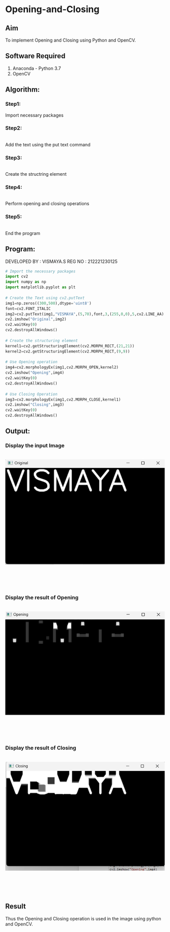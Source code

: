 # Opening-and-Closing

## Aim
To implement Opening and Closing using Python and OpenCV.

## Software Required
1. Anaconda - Python 3.7
2. OpenCV
## Algorithm:
### Step1: 
Import necessary packages
<br>


### Step2:
<br> Add the text using the put text command

### Step3:
<br> Create the structring element

### Step4:
<br> Perform opening and closing operations

### Step5:
<br> End the program

 
## Program:

DEVELOPED BY : VISMAYA.S
REG NO : 212221230125
``` Python
# Import the necessary packages
import cv2
import numpy as np
import matplotlib.pyplot as plt

# Create the Text using cv2.putText
img1=np.zeros((300,500),dtype='uint8')
font=cv2.FONT_ITALIC
img2=cv2.putText(img1,"VISMAYA",(5,70),font,3,(255,0,0),5,cv2.LINE_AA)
cv2.imshow("Original",img2)
cv2.waitKey(0)
cv2.destroyAllWindows()

# Create the structuring element
kernel1=cv2.getStructuringElement(cv2.MORPH_RECT,(21,21))
kernel2=cv2.getStructuringElement(cv2.MORPH_RECT,(9,9))

# Use Opening operation
img4=cv2.morphologyEx(img1,cv2.MORPH_OPEN,kernel2)
cv2.imshow("Opening",img4)
cv2.waitKey(0)
cv2.destroyAllWindows()

# Use Closing Operation
img3=cv2.morphologyEx(img1,cv2.MORPH_CLOSE,kernel1)
cv2.imshow("Closing",img3)
cv2.waitKey(0)
cv2.destroyAllWindows()

```
## Output:

### Display the input Image
<br>![output](1.png)
<br>
<br>
<br>
<br>
<br>

### Display the result of Opening
<br>![output](2.png)
<br>
<br>
<br>
<br>
<br>

### Display the result of Closing
<br>![output](3.png)
<br>
<br>
<br>
<br>
<br>

## Result
Thus the Opening and Closing operation is used in the image using python and OpenCV.